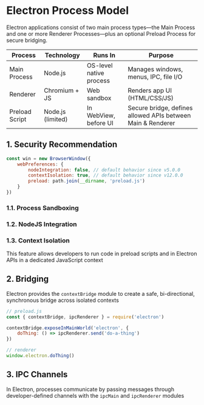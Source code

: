 # Electron Process Model

Electron applications consist of two main process types—the Main Process and one or more Renderer Processes—plus an optional Preload Process for secure bridging.

| Process        | Technology        | Runs In                 | Purpose                                                     |
| -------------- | ----------------- | ----------------------- | ----------------------------------------------------------- |
| Main Process   | Node.js           | OS-level native process | Manages windows, menus, IPC, file I/O                       |
| Renderer       | Chromium + JS     | Web sandbox             | Renders app UI (HTML/CSS/JS)                                |
| Preload Script | Node.js (limited) | In WebView, before UI   | Secure bridge, defines allowed APIs between Main & Renderer |

## 1. Security Recommendation

```js
const win = new BrowserWindow({
    webPreferences: {
        nodeIntegration: false, // default behavior since v5.0.0
        contextIsolation: true, // default behavior since v12.0.0
        preload: path.join(__dirname, 'preload.js')
    }
})
```

### 1.1. Process Sandboxing

### 1.2. NodeJS Integration

### 1.3. Context Isolation

This feature allows developers to run code in preload scripts and in Electron APIs in a dedicated JavaScript context

## 2. Bridging

Electron provides the `contextBridge` module to create a safe, bi-directional, synchronous bridge across isolated contexts

```js
// preload.js
const { contextBridge, ipcRenderer } = require('electron')

contextBridge.exposeInMainWorld('electron', {
    doThing: () => ipcRenderer.send('do-a-thing')
})

// renderer
window.electron.doThing()
```

## 3. IPC Channels

In Electron, processes communicate by passing messages through developer-defined channels with the `ipcMain` and `ipcRenderer` modules